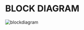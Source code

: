 # BLOCK DIAGRAM
![blockdiagram](https://user-images.githubusercontent.com/74193913/167826509-86870c16-a147-4cd7-b3be-b2df4c474fcd.png)

